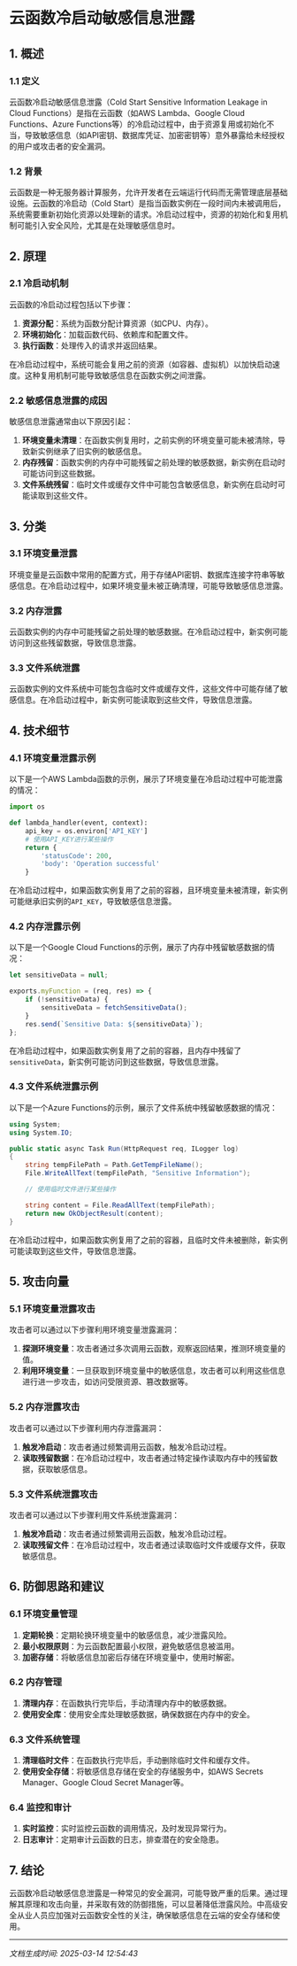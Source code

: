 # 云函数冷启动敏感信息泄露

## 1. 概述

### 1.1 定义

云函数冷启动敏感信息泄露（Cold Start Sensitive Information Leakage in Cloud Functions）是指在云函数（如AWS Lambda、Google Cloud Functions、Azure Functions等）的冷启动过程中，由于资源复用或初始化不当，导致敏感信息（如API密钥、数据库凭证、加密密钥等）意外暴露给未经授权的用户或攻击者的安全漏洞。

### 1.2 背景

云函数是一种无服务器计算服务，允许开发者在云端运行代码而无需管理底层基础设施。云函数的冷启动（Cold Start）是指当函数实例在一段时间内未被调用后，系统需要重新初始化资源以处理新的请求。冷启动过程中，资源的初始化和复用机制可能引入安全风险，尤其是在处理敏感信息时。

## 2. 原理

### 2.1 冷启动机制

云函数的冷启动过程包括以下步骤：

1. **资源分配**：系统为函数分配计算资源（如CPU、内存）。
2. **环境初始化**：加载函数代码、依赖库和配置文件。
3. **执行函数**：处理传入的请求并返回结果。

在冷启动过程中，系统可能会复用之前的资源（如容器、虚拟机）以加快启动速度。这种复用机制可能导致敏感信息在函数实例之间泄露。

### 2.2 敏感信息泄露的成因

敏感信息泄露通常由以下原因引起：

1. **环境变量未清理**：在函数实例复用时，之前实例的环境变量可能未被清除，导致新实例继承了旧实例的敏感信息。
2. **内存残留**：函数实例的内存中可能残留之前处理的敏感数据，新实例在启动时可能访问到这些数据。
3. **文件系统残留**：临时文件或缓存文件中可能包含敏感信息，新实例在启动时可能读取到这些文件。

## 3. 分类

### 3.1 环境变量泄露

环境变量是云函数中常用的配置方式，用于存储API密钥、数据库连接字符串等敏感信息。在冷启动过程中，如果环境变量未被正确清理，可能导致敏感信息泄露。

### 3.2 内存泄露

云函数实例的内存中可能残留之前处理的敏感数据。在冷启动过程中，新实例可能访问到这些残留数据，导致信息泄露。

### 3.3 文件系统泄露

云函数实例的文件系统中可能包含临时文件或缓存文件，这些文件中可能存储了敏感信息。在冷启动过程中，新实例可能读取到这些文件，导致信息泄露。

## 4. 技术细节

### 4.1 环境变量泄露示例

以下是一个AWS Lambda函数的示例，展示了环境变量在冷启动过程中可能泄露的情况：

```python
import os

def lambda_handler(event, context):
    api_key = os.environ['API_KEY']
    # 使用API_KEY进行某些操作
    return {
        'statusCode': 200,
        'body': 'Operation successful'
    }
```

在冷启动过程中，如果函数实例复用了之前的容器，且环境变量未被清理，新实例可能继承旧实例的`API_KEY`，导致敏感信息泄露。

### 4.2 内存泄露示例

以下是一个Google Cloud Functions的示例，展示了内存中残留敏感数据的情况：

```javascript
let sensitiveData = null;

exports.myFunction = (req, res) => {
    if (!sensitiveData) {
        sensitiveData = fetchSensitiveData();
    }
    res.send(`Sensitive Data: ${sensitiveData}`);
};
```

在冷启动过程中，如果函数实例复用了之前的容器，且内存中残留了`sensitiveData`，新实例可能访问到这些数据，导致信息泄露。

### 4.3 文件系统泄露示例

以下是一个Azure Functions的示例，展示了文件系统中残留敏感数据的情况：

```csharp
using System;
using System.IO;

public static async Task Run(HttpRequest req, ILogger log)
{
    string tempFilePath = Path.GetTempFileName();
    File.WriteAllText(tempFilePath, "Sensitive Information");

    // 使用临时文件进行某些操作

    string content = File.ReadAllText(tempFilePath);
    return new OkObjectResult(content);
}
```

在冷启动过程中，如果函数实例复用了之前的容器，且临时文件未被删除，新实例可能读取到这些文件，导致信息泄露。

## 5. 攻击向量

### 5.1 环境变量泄露攻击

攻击者可以通过以下步骤利用环境变量泄露漏洞：

1. **探测环境变量**：攻击者通过多次调用云函数，观察返回结果，推测环境变量的值。
2. **利用环境变量**：一旦获取到环境变量中的敏感信息，攻击者可以利用这些信息进行进一步攻击，如访问受限资源、篡改数据等。

### 5.2 内存泄露攻击

攻击者可以通过以下步骤利用内存泄露漏洞：

1. **触发冷启动**：攻击者通过频繁调用云函数，触发冷启动过程。
2. **读取残留数据**：在冷启动过程中，攻击者通过特定操作读取内存中的残留数据，获取敏感信息。

### 5.3 文件系统泄露攻击

攻击者可以通过以下步骤利用文件系统泄露漏洞：

1. **触发冷启动**：攻击者通过频繁调用云函数，触发冷启动过程。
2. **读取残留文件**：在冷启动过程中，攻击者通过读取临时文件或缓存文件，获取敏感信息。

## 6. 防御思路和建议

### 6.1 环境变量管理

1. **定期轮换**：定期轮换环境变量中的敏感信息，减少泄露风险。
2. **最小权限原则**：为云函数配置最小权限，避免敏感信息被滥用。
3. **加密存储**：将敏感信息加密后存储在环境变量中，使用时解密。

### 6.2 内存管理

1. **清理内存**：在函数执行完毕后，手动清理内存中的敏感数据。
2. **使用安全库**：使用安全库处理敏感数据，确保数据在内存中的安全。

### 6.3 文件系统管理

1. **清理临时文件**：在函数执行完毕后，手动删除临时文件和缓存文件。
2. **使用安全存储**：将敏感信息存储在安全的存储服务中，如AWS Secrets Manager、Google Cloud Secret Manager等。

### 6.4 监控和审计

1. **实时监控**：实时监控云函数的调用情况，及时发现异常行为。
2. **日志审计**：定期审计云函数的日志，排查潜在的安全隐患。

## 7. 结论

云函数冷启动敏感信息泄露是一种常见的安全漏洞，可能导致严重的后果。通过理解其原理和攻击向量，并采取有效的防御措施，可以显著降低泄露风险。中高级安全从业人员应加强对云函数安全性的关注，确保敏感信息在云端的安全存储和使用。

---

*文档生成时间: 2025-03-14 12:54:43*
